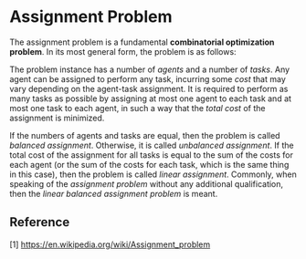 # Assignment Problem

The assignment problem is a fundamental **combinatorial optimization problem**. In its most general form, the problem is as follows:

The problem instance has a number of *agents* and a number of *tasks*. Any agent can be assigned to perform any task, incurring some *cost* that may vary depending on the agent-task assignment. It is required to perform as many tasks as possible by assigning at most one agent to each task and at most one task to each agent, in such a way that the *total cost* of the assignment is minimized.

If the numbers of agents and tasks are equal, then the problem is called *balanced assignment*. Otherwise, it is called *unbalanced assignment*. If the total cost of the assignment for all tasks is equal to the sum of the costs for each agent (or the sum of the costs for each task, which is the same thing in this case), then the problem is called *linear assignment*. Commonly, when speaking of the *assignment problem* without any additional qualification, then the *linear balanced assignment problem* is meant.

## Reference

[1] https://en.wikipedia.org/wiki/Assignment_problem
